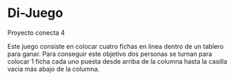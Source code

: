 # Di-Juego
Proyecto conecta 4

Este juego consiste en colocar cuatro fichas en linea dentro de un tablero para ganar. Para conseguir este objetivo dos personas se turnan para colocar 1 ficha cada uno puesta desde arriba de la columna hasta la casilla vacia más abajo de la columna.

